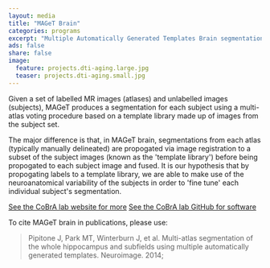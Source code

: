 ```yaml
---
layout: media
title: "MAGeT Brain"
categories: programs
excerpt: "Multiple Automatically Generated Templates Brain segmentation algorithm."
ads: false
share: false
image:
  feature: projects.dti-aging.large.jpg
  teaser: projects.dti-aging.small.jpg
---
```


Given a set of labelled MR images (atlases) and unlabelled images (subjects), MAGeT produces a segmentation for each subject using a multi-atlas voting procedure based on a template library made up of images from the subject set.

The major difference is that, in MAGeT brain, segmentations from each atlas (typically manually delineated) are propogated via image registration to a subset of the subject images (known as the 'template library') before being propogated to each subject image and fused. It is our hypothesis that by propogating labels to a template library, we are able to make use of the neuroanatomical variability of the subjects in order to 'fine tune' each individual subject's segmentation.

[See the CoBrA lab website for more](http://cobralab.ca)
[See the CoBrA lab GitHub for software](https://github.com/CobraLab/MAGeTbrain)

To cite MAGeT brain in publications, please use:

> Pipitone J, Park MT, Winterburn J, et al. Multi-atlas segmentation of the whole hippocampus and subfields using multiple automatically generated templates. Neuroimage. 2014;